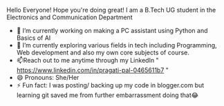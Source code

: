 Hello Everyone! Hope you're doing great!
I am a B.Tech UG student in the Electronics and Communication Department 
- 🔭 I’m currently working on making a PC assistant using Python and Basics of AI
- 🌱 I’m currently exploring various fields in tech including Programming, Web development and also my own core subjects of course.
- 📫Reach out to me anytime through my LinkedIn " https://www.linkedin.com/in/pragati-pal-0465611b7 "
- 😄 Pronouns: She/Her
- ⚡ Fun fact: I was posting/ backing up my code in blogger.com but learning git saved me from further embarrassment doing that😂
